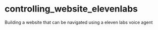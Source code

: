 # controlling_website_elevenlabs
Building a website that can be navigated using a eleven labs voice agent
